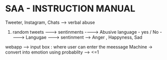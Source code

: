# SAA - INSTRUCTION MANUAL

Tweeter, Instagram, Chats --> verbal abuse 
1. random tweets 
---> sentinments 
----> Abusive language - yes / No 
----> Langugae ---> sentinment --> Anger , Happyness, Sad 


webapp --> input box : where user can enter the meessage 
Machine -> convert into emotion 
using probablity --> <=1